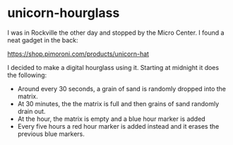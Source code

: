 # unicorn-hourglass

I was in Rockville the other day and stopped by the Micro Center.
I found a neat gadget in the back:

https://shop.pimoroni.com/products/unicorn-hat

I decided to make a digital hourglass using it. Starting at midnight
it does the following:

- Around every 30 seconds, a grain of sand is randomly dropped into the
matrix.
- At 30 minutes, the the matrix is full and then grains of sand randomly
drain out.
- At the hour, the matrix is empty and a blue hour marker is added
- Every five hours a red hour marker is added instead and it erases the
previous blue markers.



